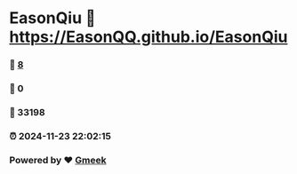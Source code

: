 # EasonQiu :link: https://EasonQQ.github.io/EasonQiu 
### :page_facing_up: [8](https://EasonQQ.github.io/EasonQiu/tag.html) 
### :speech_balloon: 0 
### :hibiscus: 33198 
### :alarm_clock: 2024-11-23 22:02:15 
### Powered by :heart: [Gmeek](https://github.com/Meekdai/Gmeek)
